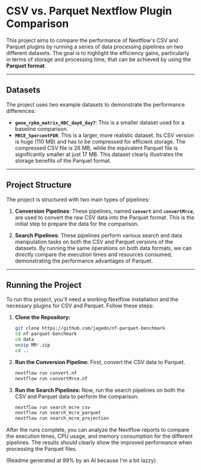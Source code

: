 # CSV vs. Parquet Nextflow Plugin Comparison

This project aims to compare the performance of Nextflow's CSV and Parquet plugins by running a series of data processing pipelines on two different datasets. The goal is to highlight the efficiency gains, particularly in terms of storage and processing time, that can be achieved by using the **Parquet format**.

-----

## Datasets

The project uses two example datasets to demonstrate the performance differences:

* **`gene_rpkm_matrix_HBC_day0_day7`**: This is a smaller dataset used for a baseline comparison.
* **`MRCE_5percentFDR`**: This is a larger, more realistic dataset. Its CSV version is huge (110 MB) and has to be compressed for efficient storage. The compressed CSV file is 26 MB, while the equivalent Parquet file is significantly smaller at just 17 MB. This dataset clearly illustrates the storage benefits of the Parquet format.

-----

## Project Structure

The project is structured with two main types of pipelines:

1.  **Conversion Pipelines**: These pipelines, named **`convert`** and **`convertMrce`**, are used to convert the raw CSV data into the Parquet format. This is the initial step to prepare the data for the comparison.

2.  **Search Pipelines**: These pipelines perform various search and data manipulation tasks on both the CSV and Parquet versions of the datasets. By running the same operations on both data formats, we can directly compare the execution times and resources consumed, demonstrating the performance advantages of Parquet.

-----

## Running the Project

To run this project, you'll need a working Nextflow installation and the necessary plugins for CSV and Parquet. Follow these steps:

1.  **Clone the Repository:**

    ```bash
    git clone https://github.com/jagedn/nf-parquet-benchmark 
    cd nf-parquet-benchmark
    cd data
    unzip MR*.zip
    cd .. 
    ```

2.  **Run the Conversion Pipeline:** First, convert the CSV data to Parquet.

    ```bash
    nextflow run convert.nf
    nextflow run convertMrce.nf
    ```

3.  **Run the Search Pipelines:** Now, run the search pipelines on both the CSV and Parquet data to perform the comparison.

    ```bash
    nextflow run search_mcre_csv
    nextflow run search_mcre_parquet
    nextflow run search_mcre_projection
    ```

After the runs complete, you can analyze the Nextflow reports to compare the execution times, CPU usage, and memory consumption for the different pipelines. The results should clearly show the improved performance when processing the Parquet files.

(Readme generated at 99% by an AI because I'm a bit lazzy)